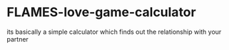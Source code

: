 # FLAMES-love-game-calculator
its basically a simple calculator which finds out the relationship with your partner

